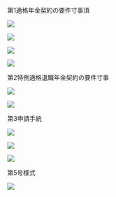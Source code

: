 第1適格年金契約の要件寸事頂

![](https://www.nta.go.jp/tmp/587cc344-7c4d-4947-8382-7d093a8846ec/images/da56c1d0b2732f99cf0f2abf46d2a5c4e2ced3d2bc38c9f490b97b474b3c6ff9.jpg)

![](https://www.nta.go.jp/tmp/587cc344-7c4d-4947-8382-7d093a8846ec/images/8c7d7fe81a2f1e76f5a75c4463cdf24a91246ca4e325c84f9d3e154a78bd786f.jpg)

![](https://www.nta.go.jp/tmp/587cc344-7c4d-4947-8382-7d093a8846ec/images/b5c4382b22ff02383d9d5f47cc0898879d0577017ec61b1fe4323688edc7ce65.jpg)

![](https://www.nta.go.jp/tmp/587cc344-7c4d-4947-8382-7d093a8846ec/images/6d5de5e235276f701d07bab4b1064056c047d902d465fcbe791d569c57771cad.jpg)

第2特例適格退職年金契約の要件寸事

![](https://www.nta.go.jp/tmp/587cc344-7c4d-4947-8382-7d093a8846ec/images/96821b434f90a00b436297191997d28ae2ac314d4b018b0342164e053abac17e.jpg)

![](https://www.nta.go.jp/tmp/587cc344-7c4d-4947-8382-7d093a8846ec/images/4a79fc47abc4b75d29f26ec9b88ebb30b0980c8af0c377f943c5d5eb18bce9cf.jpg)

第3申請手統

![](https://www.nta.go.jp/tmp/587cc344-7c4d-4947-8382-7d093a8846ec/images/7e6a29790abc28333067d357f4e8f827c203ea4f8224a59db7ff647b0a4ec5e2.jpg)

![](https://www.nta.go.jp/tmp/587cc344-7c4d-4947-8382-7d093a8846ec/images/b9014f40d779e4ce4fbbc59b392584815a0eb9953a46537d47d3ffb5809d3e49.jpg)

![](https://www.nta.go.jp/tmp/587cc344-7c4d-4947-8382-7d093a8846ec/images/d7f9d604284a479ac6b884ae22dcdce9450e845e3a124a2161843256606bb341.jpg)

第5号樣式

![](https://www.nta.go.jp/tmp/587cc344-7c4d-4947-8382-7d093a8846ec/images/a84d184cb55c4c057e201b33069c0e588ec7815747802325e9335f2894035d39.jpg)
